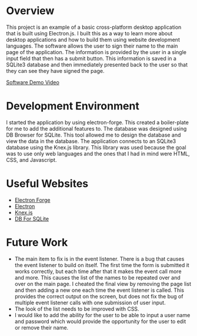 # Overview

This project is an example of a basic cross-platform desktop application that is built using Electron.js. I built this as a way to learn more about desktop applications and how to build them using website development languages. The software allows the user to sign their name to the main page of the application. The information is provided by the user in a single input field that then has a submit button. This information is saved in a SQLite3 database and then immediately presented back to the user so that they can see they have signed the page.

[Software Demo Video](https://youtu.be/rhq3g_m7Yks)

# Development Environment

I started the application by using electron-forge. This created a boiler-plate for me to add the additional features to. The database was designed using DB Browser for SQLite. This tool allowed me to design the database and view the data in the database. The application connects to an SQLite3 database using the Knex.js library. This library was used because the goal was to use only web languages and the ones that I had in mind were HTML, CSS, and Javascript.

# Useful Websites

* [Electron Forge](https://www.electronforge.io/)
* [Electron](https://www.electronjs.org/)
* [Knex.js](https://knexjs.org/)
* [DB For SQLite](https://sqlitebrowser.org/)

# Future Work

* The main item to fix is in the event listener. There is a bug that causes the event listener to build on itself. The first time the form is submitted it works correctly, but each time after that it makes the event call more and more. This causes the list of the names to be repeated over and over on the main page. I cheated the final view by removing the page list and then adding a new one each time the event listener is called. This provides the correct output on the screen, but does not fix the bug of multiple event listener calls with one submission of user input.
* The look of the list needs to be improved with CSS.
* I would like to add the ability for the user to be able to input a user name and password which would provide the opportunity for the user to edit or remove their name.